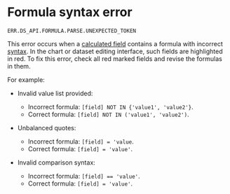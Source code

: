 # Formula syntax error

`ERR.DS_API.FORMULA.PARSE.UNEXPECTED_TOKEN`

This error occurs when a [calculated field](../../concepts/calculations/index.md) contains a formula with incorrect [syntax](../../concepts/calculations/formula-syntax.md). In the chart or dataset editing interface, such fields are highlighted in red. To fix this error, check all red marked fields and revise the formulas in them.

For example:

* Invalid value list provided:

   * Incorrect formula: `[field] NOT IN {'value1', 'value2'}`.
   * Correct formula: `[field] NOT IN ('value1', 'value2')`.

* Unbalanced quotes:

   * Incorrect formula: `[field] = 'value`.
   * Correct formula: `[field] = 'value'`.

* Invalid comparison syntax:

   * Incorrect formula: `[field] == 'value'`.
   * Correct formula: `[field] = 'value'`.
